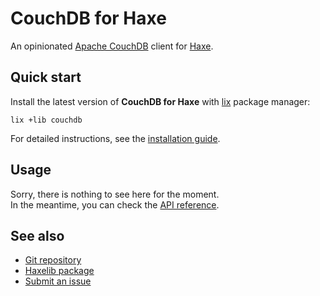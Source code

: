 # CouchDB for Haxe
An opinionated [Apache CouchDB](https://couchdb.apache.org) client for [Haxe](https://haxe.org).

## Quick start
Install the latest version of **CouchDB for Haxe** with [lix](https://github.com/lix-pm/lix.client) package manager:

```shell
lix +lib couchdb
```

For detailed instructions, see the [installation guide](installation.md).

## Usage
Sorry, there is nothing to see here for the moment.  
In the meantime, you can check the [API reference](api/).

## See also
- [Git repository](https://github.com/mc2it/couchdb.hx)
- [Haxelib package](https://lib.haxe.org/p/couchdb)
- [Submit an issue](https://github.com/mc2it/couchdb.hx/issues)
